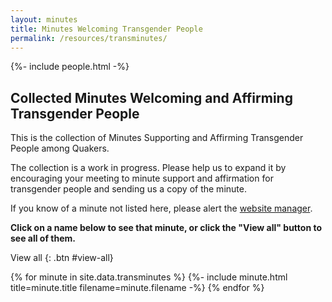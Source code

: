 ```yaml
---
layout: minutes
title: Minutes Welcoming Transgender People
permalink: /resources/transminutes/
---
```

{%- include people.html -%}

## Collected Minutes Welcoming and Affirming Transgender People

This is the collection of Minutes Supporting and Affirming Transgender People among Quakers. 

The collection is a work in progress. Please help us to expand it by encouraging your meeting to minute support and affirmation for transgender people and sending us a copy of the minute.

If you know of a minute not listed here, please alert the [website manager](mailto:{{website_manager.email}}).

**Click on a name below to see that minute, or click the "View all" button to see all of them.**

View all
{: .btn #view-all}

<div id='trans-minutes'>
  {% for minute in site.data.transminutes %}
    {%- include minute.html title=minute.title filename=minute.filename -%}
  {% endfor %}
</div>